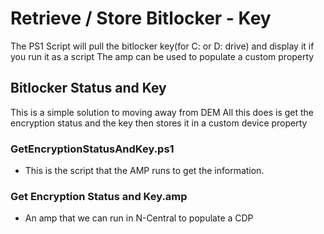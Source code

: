 # Retrieve / Store Bitlocker - Key 
The PS1 Script will pull the bitlocker key(for C: or D: drive) and display it if you run it as a script
The amp can be used to populate a custom property

## Bitlocker Status and Key
This is a simple solution to moving away from DEM
All this does is get the encryption status and the key then stores it in a custom device property

### GetEncryptionStatusAndKey.ps1
- This is the script that the AMP runs to get the information.

### Get Encryption Status and Key.amp
- An amp that we can run in N-Central to populate a CDP
